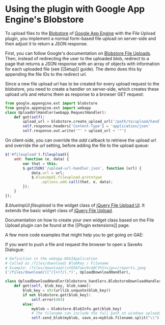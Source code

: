 # Using the plugin with Google App Engine's Blobstore

To upload files to the [Blobstore](http://code.google.com/appengine/docs/python/blobstore/) of [Google App Engine](http://code.google.com/appengine/) with the File Upload plugin, you implement a normal form-based file upload on server-side and then adjust it to return a JSON response.

First, you can follow Google's documentation on [Blobstore File Uploads](http://code.google.com/appengine/docs/python/blobstore/overview.html#Uploading_a_Blob). Then, instead of redirecting the user to the uploaded blob, redirect to a page that returns a JSON response with an array of objects with information for each uploaded file (see [[Setup]] guide). The demo does this by appending the file IDs to the redirect url.

Since a new file upload url has to be created for every upload request to the blobstore, you need to create a handler on server-side, which creates these upload urls and returns them as response to a browser GET request:

```py
from google.appengine.ext import blobstore
from google.appengine.ext import webapp
class UploadUrlHandler(webapp.RequestHandler):
    def get(self):
        upload_url = blobstore.create_upload_url('/path/to/upload/handler')
        self.response.headers['Content-Type'] = 'application/json'
        self.response.out.write('"' + upload_url + '"')
```

On client-side, you can override the *add* callback to retrieve the upload url and override the *url* setting, before adding the file to the upload queue:

```js
$('#fileupload').fileupload({
    add: function (e, data) {
        var that = this;
        $.getJSON('/upload-url-handler.json', function (url) {
            data.url = url;
            $.blueimpUI.fileupload.prototype
                .options.add.call(that, e, data);
        });
    }
});
```
*$.blueimpUI.fileupload* is the widget class of [jQuery File Upload UI](https://github.com/blueimp/jQuery-File-Upload/blob/master/jquery.fileupload-ui.js). It extends the basic widget class of [jQuery File Upload](https://github.com/blueimp/jQuery-File-Upload/blob/master/jquery.fileupload.js).

Documentation on how to create your own widget class based on the File Upload plugin can be found at the [[Plugin extensions]] page.


A few more code examples that might help you to get going on GAE:

If you want to push a file and request the browser to open a SaveAs Dialogue:

```py
# Definition in the webapp.WSGIApplication
# Called as /files/download/ BlobKey / Filename
# Example: /files/download/isYQ5ATaec9cddCYhStvjg==/reports.jpeg
('/files/download/([^/]+)?/(.*)', UploadDownloadHandler),

class UploadDownloadHandler(blobstore_handlers.BlobstoreDownloadHandler):
    def get(self, blob_key, blob_name):
        blob_key = str(urllib.unquote(blob_key))
        if not blobstore.get(blob_key):
            self.error(404)
        else:
            myblob = blobstore.BlobInfo.get(blob_key)
            # The filename can include the full path on windows uploads, which can lead the Browser to put the full path into the Save Dialogue box
            self.send_blob(myblob, save_as=myblob.filename.split("\\")[-1])
```
